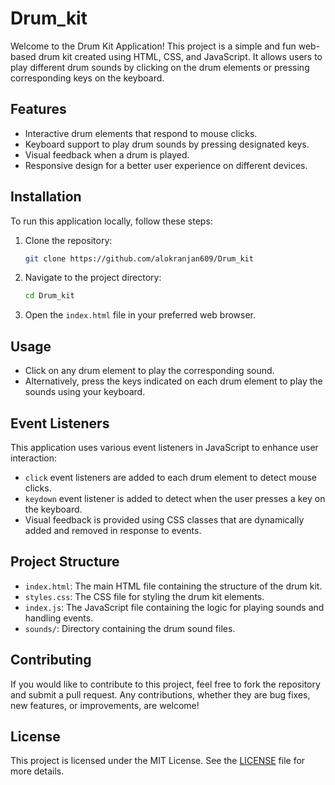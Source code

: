# Drum_kit

Welcome to the Drum Kit Application! This project is a simple and fun web-based drum kit created using HTML, CSS, and JavaScript. It allows users to play different drum sounds by clicking on the drum elements or pressing corresponding keys on the keyboard.

## Features

- Interactive drum elements that respond to mouse clicks.
- Keyboard support to play drum sounds by pressing designated keys.
- Visual feedback when a drum is played.
- Responsive design for a better user experience on different devices.

## Installation

To run this application locally, follow these steps:

1. Clone the repository:
    ```bash
    git clone https://github.com/alokranjan609/Drum_kit
    ```
2. Navigate to the project directory:
    ```bash
    cd Drum_kit
    ```
3. Open the `index.html` file in your preferred web browser.

## Usage

- Click on any drum element to play the corresponding sound.
- Alternatively, press the keys indicated on each drum element to play the sounds using your keyboard.

## Event Listeners

This application uses various event listeners in JavaScript to enhance user interaction:

- `click` event listeners are added to each drum element to detect mouse clicks.
- `keydown` event listener is added to detect when the user presses a key on the keyboard.
- Visual feedback is provided using CSS classes that are dynamically added and removed in response to events.

## Project Structure

- `index.html`: The main HTML file containing the structure of the drum kit.
- `styles.css`: The CSS file for styling the drum kit elements.
- `index.js`: The JavaScript file containing the logic for playing sounds and handling events.
- `sounds/`: Directory containing the drum sound files.

## Contributing

If you would like to contribute to this project, feel free to fork the repository and submit a pull request. Any contributions, whether they are bug fixes, new features, or improvements, are welcome!

## License

This project is licensed under the MIT License. See the [LICENSE](LICENSE) file for more details.
